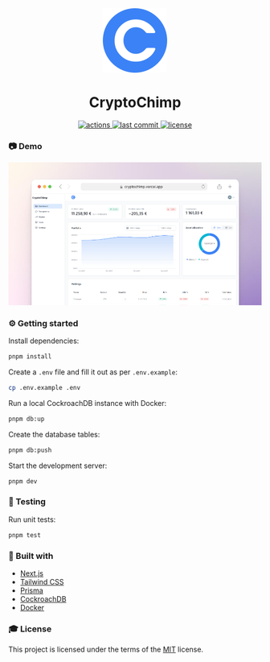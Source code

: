 <div align="center">
  <a href="https://cryptochimp.vercel.app/">
    <img src="./public/logo.svg" height="128px" width="128px"/>
  </a>
  <h1>CryptoChimp</h1>
  <a href="https://github.com/MaximilianHagelstam/cryptochimp/actions">
    <img src="https://github.com/MaximilianHagelstam/cryptochimp/actions/workflows/tests.yml/badge.svg" alt="actions" />
  </a>
  <a href="https://github.com/MaximilianHagelstam/cryptochimp/commits/main">
    <img src="https://img.shields.io/github/last-commit/MaximilianHagelstam/cryptochimp" alt="last commit" />
  </a>
  <a href="https://github.com/MaximilianHagelstam/cryptochimp/blob/main/LICENSE">
    <img src="https://img.shields.io/github/license/MaximilianHagelstam/cryptochimp.svg" alt="license" />
  </a>
</div>

### 📷 Demo

<a href="https://cryptochimp.vercel.app/">
  <img src="screenshot.png" alt="screenshot" width="800"/>
</a>

### ⚙️ Getting started

Install dependencies:

```bash
pnpm install
```

Create a `.env` file and fill it out as per `.env.example`:

```bash
cp .env.example .env
```

Run a local CockroachDB instance with Docker:

```bash
pnpm db:up
```

Create the database tables:

```bash
pnpm db:push
```

Start the development server:

```bash
pnpm dev
```

### 🧪 Testing

Run unit tests:

```bash
pnpm test
```

### 👾 Built with

- [Next.js](https://nextjs.org/)
- [Tailwind CSS](https://tailwindcss.com/)
- [Prisma](https://prisma.io/)
- [CockroachDB](https://www.cockroachlabs.com/)
- [Docker](https://www.docker.com/)

### 🎓 License

This project is licensed under the terms of the [MIT](https://choosealicense.com/licenses/mit/) license.

